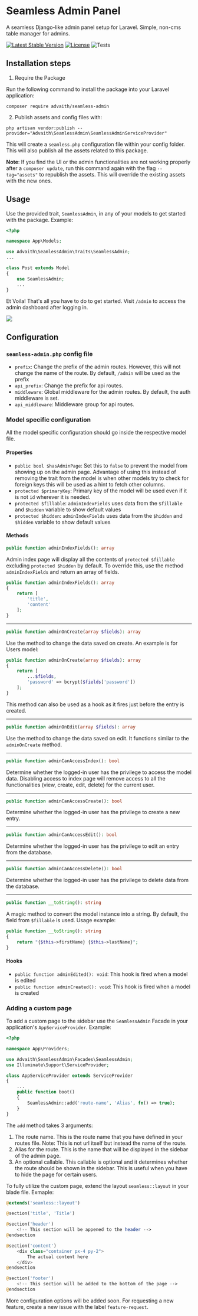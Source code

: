 # Seamless Admin Panel

A seamless Django-like admin panel setup for Laravel. Simple, non-cms table manager for admins.

[![Latest Stable Version](http://poser.pugx.org/advaith/seamless-admin/v)](https://packagist.org/packages/advaith/seamless-admin)
[![License](http://poser.pugx.org/advaith/seamless-admin/license)](https://packagist.org/packages/advaith/seamless-admin)
![Tests](https://github.com/advaith3600/seamless-admin/actions/workflows/run-tests.yml/badge.svg?branch=main)

## Installation steps

1. Require the Package

Run the following command to install the package into your Laravel application:

```shell
composer require advaith/seamless-admin
```

2. Publish assets and config files with:

```shell
php artisan vendor:publish --provider="Advaith\SeamlessAdmin\SeamlessAdminServiceProvider"
```

This will create a `seamless.php` configuration file within your config folder. This will also publish all the assets
related to this package.

**Note**: If you find the UI or the admin functionalities are not working properly after a `composer update`, run this
command again with the flag `--tag="assets"` to republish the assets. This will override the existing assets with the
new ones.

## Usage

Use the provided trait, `SeamlessAdmin`, in any of your models to get started with the package. Example:

```php
<?php

namespace App\Models;

use Advaith\SeamlessAdmin\Traits\SeamlessAdmin;
...

class Post extends Model
{
    use SeamlessAdmin;
    ...
}
```

Et Voila! That's all you have to do to get started. Visit `/admin` to access the admin dashboard after logging in.

![](Screenshot.png)

## Configuration

### `seamless-admin.php` config file

- `prefix`: Change the prefix of the admin routes. However, this will not change the name of the route. By
  default, `/admin` will be used as the prefix
- `api_prefix`: Change the prefix for api routes.
- `middleware`: Global middleware for the admin routes. By default, the auth middleware is set.
- `api_middleware`: Middleware group for api routes.

### Model specific configuration

All the model specific configuration should go inside the respective model file.

#### Properties

- `public bool $hasAdminPage`: Set this to `false` to prevent the model from showing up on the admin page. Advantage of
  using this instead of removing the trait from the model is when other models try to check for foreign keys this will
  be used as a hint to fetch other columns.
- `protected $primaryKey`: Primary key of the model will be used even if it is not `id` wherever it is needed.
- `protected $fillable`: `adminIndexFields` uses data from the `$fillable` and `$hidden` variable to show default values
- `protected $hidden`: `adminIndexFields` uses data from the `$hidden` and `$hidden` variable to show default values

#### Methods

```php
public function adminIndexFields(): array
```

Admin index page will display all the contents of `protected $fillable`
excluding `protected $hidden` by default. To override this, use the method `adminIndexFields` and return an array of
fields.

```php
public function adminIndexFields(): array
{
    return [
        'title',
        'content'
    ];
}
```

---

```php
public function adminOnCreate(array $fields): array
```

Use the method to change the data saved on create. An example is for Users model:

```php
public function adminOnCreate(array $fields): array
{
    return [
        ...$fields,
        'password' => bcrypt($fields['password'])
    ];
}
```

This method can also be used as a hook as it fires just before the entry is created.

---

```php
public function adminOnEdit(array $fields): array
```

Use the method to change the data saved on edit. It functions similar to the `adminOnCreate` method.

---

```php
public function adminCanAccessIndex(): bool
```

Determine whether the logged-in user has the privilege to access the model data. Disabling access to index page will
remove access to all the functionalities (view, create, edit, delete) for the current user.

---

```php
public function adminCanAccessCreate(): bool
```

Determine whether the logged-in user has the privilege to create a new entry.

---

```php
public function adminCanAccessEdit(): bool
```

Determine whether the logged-in user has the privilege to edit an entry from the database.

---

```php
public function adminCanAccessDelete(): bool
```

Determine whether the logged-in user has the privilege to delete data from the database.

---

```php
public function __toString(): string
```

A magic method to convert the model instance into a string. By default, the field from `$fillable` is used. Usage example:

```php
public function __toString(): string
{
    return "{$this->firstName} {$this->lastName}";
}
```

#### Hooks

- `public function adminEdited(): void`: This hook is fired when a model is edited
- `public function adminCreated(): void`: This hook is fired when a model is created

### Adding a custom page

To add a custom page to the sidebar use the `SeamlessAdmin` Facade in your application's `AppServiceProvider`. Example:

```php
<?php

namespace App\Providers;

use Advaith\SeamlessAdmin\Facades\SeamlessAdmin;
use Illuminate\Support\ServiceProvider;

class AppServiceProvider extends ServiceProvider
{
    ...
    public function boot()
    {
        SeamlessAdmin::add('route-name', 'Alias', fn() => true);
    }
}
```

The `add` method takes 3 arguments:

1. The route name. This is the route name that you have defined in your routes file. Note: This is not url itself but
   instead the name of the route.
2. Alias for the route. This is the name that will be displayed in the sidebar of the admin page.
3. An optional callable. This callable is optional and it determines whether the route should be shown in the sidebar.
   This is useful when you have to hide the page for certain users.

To fully utilize the custom page, extend the layout `seamless::layout` in your blade file. Exmaple:

```php
@extends('seamless::layout')

@section('title', 'Title')

@section('header')
    <!-- This section will be appened to the header -->
@endsection

@section('content')
    <div class="container px-4 py-2">
        The actual content here
    </div>
@endsection

@section('footer')
    <!-- This section will be added to the bottom of the page -->
@endsection
```

More configuration options will be added soon. For requesting a new feature, create a new issue with the
label `feature-request`.
